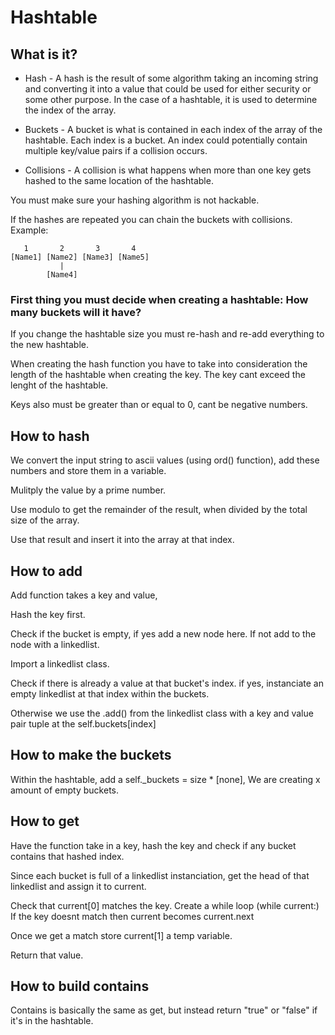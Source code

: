 # Hashtable

## What is it?

- Hash - A hash is the result of some algorithm taking an incoming string and converting it into a value that could be used for either security or some other purpose. In the case of a hashtable, it is used to determine the index of the array.

- Buckets - A bucket is what is contained in each index of the array of the hashtable. Each index is a bucket. An index could potentially contain multiple key/value pairs if a collision occurs.

- Collisions - A collision is what happens when more than one key gets hashed to the same location of the hashtable.

You must make sure your hashing algorithm is not hackable.

If the hashes are repeated you can chain the buckets with collisions. Example:

```
   1       2       3       4
[Name1] [Name2] [Name3] [Name5]
           |
        [Name4]
```

### First thing you must decide when creating a hashtable: How many buckets will it have?

If you change the hashtable size you must re-hash and re-add everything to the new hashtable.

When creating the hash function you have to take into consideration the length of the hashtable when creating the key. The key cant exceed the lenght of the hashtable.

Keys also must be greater than or equal to 0, cant be negative numbers.

## How to hash

We convert the input string to ascii values (using ord() function), add these numbers and store them in a variable. 

Mulitply the value by a prime number.

Use modulo to get the remainder of the result, when divided by the total size of the array.

Use that result and insert it into the array at that index.

## How to add 

Add function takes a key and value,

Hash the key first.

Check if the bucket is empty, if yes add a new node here. If not add to the node with a linkedlist.

Import a linkedlist class. 

Check if there is already a value at that bucket's index. if yes, instanciate an empty linkedlist at that index within the buckets.

Otherwise we use the .add() from the linkedlist class with a key and value pair tuple at the self.buckets[index]

## How to make the buckets

Within the hashtable, add a self._buckets = size * [none], We are creating x amount of empty buckets.

## How to get

Have the function take in a key, hash the key and check if any bucket contains that hashed index. 

Since each bucket is full of a linkedlist instanciation, get the head of that linkedlist and assign it to current. 

Check that current[0] matches the key. Create a while loop (while current:) If the key doesnt match then current becomes current.next

Once we get a match store current[1] a temp variable.

Return that value.

## How to build contains

Contains is basically the same as get, but instead return "true" or "false" if it's in the hashtable.

